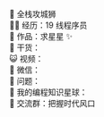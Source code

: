 🐧  全栈攻城狮</br>
👨‍💻  经历：19 线程序员</br>
🏡  作品：求星星 ✨</br>
🌱  干货：</br>
😺  视频：</br>
💬  微信：</br>
🤔  问题：</br>
👭  我的编程知识星球：</br>
🛫  交流群：把握时代风口</br>
